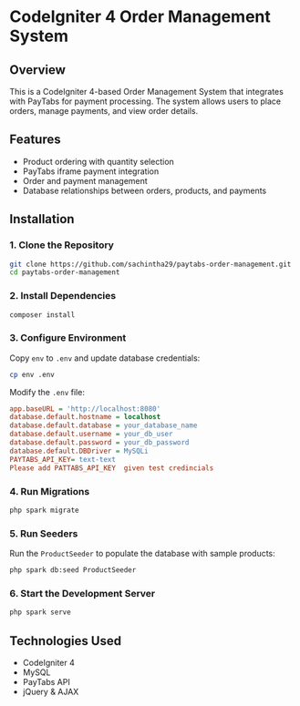 # CodeIgniter 4 Order Management System

## Overview
This is a CodeIgniter 4-based Order Management System that integrates with PayTabs for payment processing. The system allows users to place orders, manage payments, and view order details.

## Features
- Product ordering with quantity selection
- PayTabs iframe payment integration
- Order and payment management
- Database relationships between orders, products, and payments

## Installation
### 1. Clone the Repository
```sh
git clone https://github.com/sachintha29/paytabs-order-management.git
cd paytabs-order-management
```

### 2. Install Dependencies
```sh
composer install
```

### 3. Configure Environment
Copy `env` to `.env` and update database credentials:
```sh
cp env .env
```
Modify the `.env` file:
```ini
app.baseURL = 'http://localhost:8080'
database.default.hostname = localhost
database.default.database = your_database_name
database.default.username = your_db_user
database.default.password = your_db_password
database.default.DBDriver = MySQLi
PAYTABS_API_KEY= text-text
Please add PATTABS_API_KEY  given test credincials

```

### 4. Run Migrations
```sh
php spark migrate
```

### 5. Run Seeders
Run the `ProductSeeder` to populate the database with sample products:
```sh
php spark db:seed ProductSeeder
```

### 6. Start the Development Server
```sh
php spark serve
```

## Technologies Used
- CodeIgniter 4
- MySQL
- PayTabs API
- jQuery & AJAX




